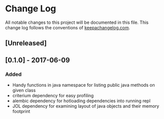 # Change Log
All notable changes to this project will be documented in this file. This change log follows the conventions of [keepachangelog.com](http://keepachangelog.com/).

## [Unreleased]

## [0.1.0] - 2017-06-09
### Added
- Handy functions in java namespace for listing public java methods on given class
- criterium dependency for easy profiling
- alembic dependency for hotloading dependencies into running repl
- JOL dependency for examining layout of java objects and their memory footprint
